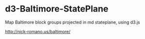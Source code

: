 # d3-Baltimore-StatePlane
Map Baltimore block groups projected in md stateplane, using d3.js


http://nick-romano.us/baltimore/
